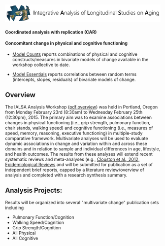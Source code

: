 
[![logl](libs/images/ialsa_long.png)](http://www.ialsa.org/)

#### Coordinated analysis with replication (CAR)
#### Concomitant change in physical and cognitive functioning

-  [Model Counts](http://htmlpreview.github.io/?https://github.com/IALSA/IALSA-2015-Portland/blob/master/reports/counts.html) reports combinations of physical and cognitive constructs/measures in bivariate models of change available in the workshop collective to date. 


- [Model Essentials](http://htmlpreview.github.io/?https://github.com/IALSA/IALSA-2015-Portland/blob/master/reports/essentials.html) reports correlations between random terms (intercepts, slopes, residuals) of bivariate models of change. 

## Overview

The IALSA Analysis Workshop ([pdf overview](https://www.dropbox.com/s/a8zmh70ybedyec6/IALSA%20Feb%202015%20Workshop%20Overview.pdf?dl=0)) was  held in Portland, Oregon from Monday February 23rd (8:30am) to Wednesday February 25th (12:30pm), 2015. The primary aim was to examine associations between changes in physical functioning (i.e., grip strength, pulmonary function, chair stands, walking speed) and cognitive functioning (i.e., measures of speed, memory, reasoning, executive functioning) in multiple-study comparative framework. Multivariate analyses will be used to evaluate dynamic associations in change and variation within and across these domains and in relation to sample and individual differences in age, lifestyle, and health outcomes. The results from these analyses will extend recent systematic reviews and meta-analyses (e.g., [Clouston et al., 2012, Epidemiological Reviews](https://www.dropbox.com/s/vfe7u2ez5oxp3ev/Clouston_2013_Epidemiol%20Rev.pdf?dl=0) and will be submitted for publication as a set of independent brief reports, capped by a literature review/overview of analysis and completed with a research synthesis summary.

## Analysis Projects: 
Results will be organized into several "multivariate change" publication sets including
* Pulmonary Function/Cognition
* Walking Speed/Cognition
* Grip Strength/Cognition
* All Physical
* All Cognitive

